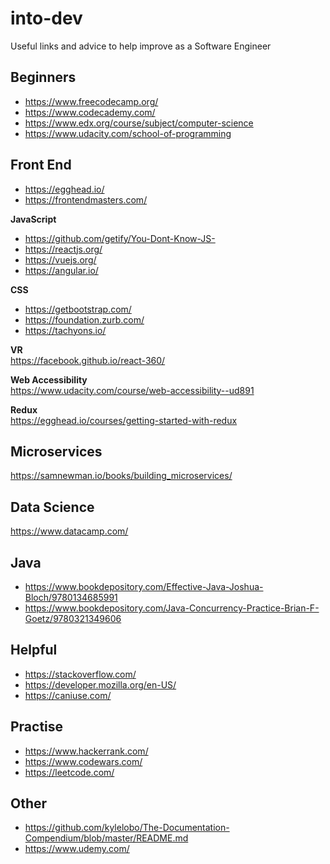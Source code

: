 # into-dev
Useful links and advice to help improve as a Software Engineer

## Beginners
- https://www.freecodecamp.org/
- https://www.codecademy.com/
- https://www.edx.org/course/subject/computer-science
- https://www.udacity.com/school-of-programming

## Front End 
- https://egghead.io/
- https://frontendmasters.com/

**JavaScript**
- https://github.com/getify/You-Dont-Know-JS- 
- https://reactjs.org/
- https://vuejs.org/
- https://angular.io/

**CSS**
- https://getbootstrap.com/
- https://foundation.zurb.com/
- https://tachyons.io/

**VR** <br />
https://facebook.github.io/react-360/

**Web Accessibility** <br />
https://www.udacity.com/course/web-accessibility--ud891

**Redux** <br />
https://egghead.io/courses/getting-started-with-redux

## Microservices
https://samnewman.io/books/building_microservices/

## Data Science
https://www.datacamp.com/

## Java
- https://www.bookdepository.com/Effective-Java-Joshua-Bloch/9780134685991
- https://www.bookdepository.com/Java-Concurrency-Practice-Brian-F-Goetz/9780321349606

## Helpful
- https://stackoverflow.com/
- https://developer.mozilla.org/en-US/
- https://caniuse.com/

## Practise
- https://www.hackerrank.com/
- https://www.codewars.com/
- https://leetcode.com/

## Other
- https://github.com/kylelobo/The-Documentation-Compendium/blob/master/README.md
- https://www.udemy.com/
